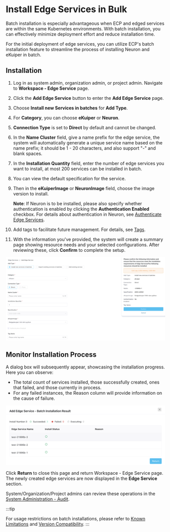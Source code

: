 # Install Edge Services in Bulk

Batch installation is especially advantageous when ECP and edged services are within the same Kubernetes environments. With batch installation, you can effectively minimize deployment effort and reduce installation time.

For the initial deployment of edge services, you can utilize ECP's batch installation feature to streamline the process of installing Neuron and eKuiper in batch.

## Installation

1. Log in as system admin, organization admin, or project admin. Navigate to **Workspace - Edge Service** page. 

2. Click the **Add Edge Service** button to enter the **Add Edge Service** page.

3. Choose **Install new Services in batches** for **Add Type**.

4. For **Category**, you can choose **eKuiper** or **Neuron**.

5. **Connection Type** is set to **Direct** by default and cannot be changed.

6. In the **Name Cluster** field, give a name prefix for the edge service, the system will automatically generate a unique service name based on the name prefix; it should be 1 - 20 characters, and also support "-" and blank spaces. 

7. In the **Installation Quantity** field, enter the number of edge services you want to install, at most 200 services can be installed in batch. 

8. You can view the default specification for the service.

9. Then in the **eKuiperImage** or **NeuronImage** field, choose the image version to install. 

   **Note**: If Neuron is to be installed, please also specify whether authentication is enabled by clicking the **Authentication Enabled** checkbox. For details about authentication in Neuron, see [Authenticate Edge Services](./e2c.md).

10. Add tags to facilitate future management. For details, see [Tags](./batch_tag.md).


11. With the information you've provided, the system will create a summary page showing resource needs and your selected configurations. After reviewing these, click **Confirm** to complete the setup. 


![](./_assets/edge-service-addbatch.png)

## Monitor Installation Process

A dialog box will subsequently appear, showcasing the installation progress. Here you can observe:

- The total count of services installed, those successfully created, ones that failed, and those currently in process.
- For any failed instances, the Reason column will provide information on the cause of failure.

<img src="./_assets/edge-service-addbatch-results.png" alt="" style="zoom:50%;" />



Click **Return** to close this page and return Workspace - Edge Service page. The newly created edge services are now displayed in the **Edge Service** section. 

System/Organization/Project admins can review these operations in the [System Administration - Audit](../system_admin/operation_audit). 

:::tip

For usage restrictions on batch installations, please refer to [Known Limitations](../others/known_limitations) and [Version Compatibility](../others/version_limitations).
:::
